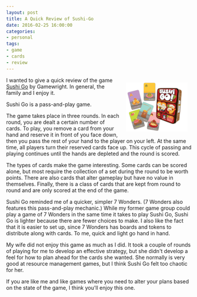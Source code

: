 ```yaml
---
layout: post
title: A Quick Review of Sushi-Go
date: 2016-02-25 16:00:00
categories:
- personal
tags:
- game
- cards
- review
---
```


<img src="/assets/sushi-go.jpg" style="float:right; margin:1em; width:33%" />

I wanted to give a quick review of the game [Sushi
Go](http://www.gamewright.com/gamewright/index.php?section=games&page=game&show=291)
by Gamewright. In general, the family and I enjoy it.

Sushi Go is a pass-and-play game.

The game takes place in three rounds. In each round, you are dealt a certain
number of cards. To play, you remove a card from your hand and reserve it in
front of you face down, then you pass the rest of your hand to the player on
your left. At the same time, all players turn their reserved cards face up. This
cycle of passing and playing continues until the hands are depleted and the
round is scored.

The types of cards make the game interesting. Some cards can be scored alone,
but most require the collection of a set during the round to be worth points.
There are also cards that alter gameplay but have no value in themselves.
Finally, there is a class of cards that are kept from round to round and are
only scored at the end of the game.

Sushi Go reminded me of a quicker, simpler 7 Wonders. (7 Wonders also features
this pass-and-play mechanic.) While my former game group could play a game of 7
Wonders in the same time it takes to play Sushi Go, Sushi Go is lighter because
there are fewer choices to make. I also like the fact that it is easier to set
up, since 7 Wonders has boards and tokens to distribute along with cards. To me,
quick and light go hand in hand.

My wife did not enjoy this game as much as I did. It took a couple of rounds of
playing for me to develop an effective strategy, but she didn't develop a feel
for how to plan ahead for the cards she wanted. She normally is very good at
resource management games, but I think Sushi Go felt too chaotic for her.

If you are like me and like games where you need to alter your plans based on
the state of the game, I think you'll enjoy this one.
